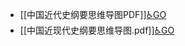 - [[中国近代史纲要思维导图PDF]][♿GO](https://github.com/FourteenD/Note/blob/main/自考/资料/KM01-中国近现代史纲要/03-PDF-中国近现代史纲要思维导图/中国近代史纲要思维导图PDF.md)
- [[中国近现代史纲要思维导图.pdf]][♿GO](https://github.com/FourteenD/Note/blob/main/自考/资料/KM01-中国近现代史纲要/03-PDF-中国近现代史纲要思维导图/中国近现代史纲要思维导图.pdf)
